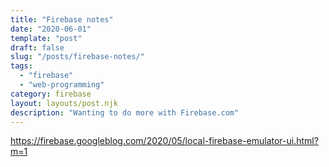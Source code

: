```yaml
---
title: "Firebase notes"
date: "2020-06-01"
template: "post"
draft: false
slug: "/posts/firebase-notes/"
tags:
  - "firebase"
  - "web-programming"
category: firebase
layout: layouts/post.njk
description: "Wanting to do more with Firebase.com"
---
```



https://firebase.googleblog.com/2020/05/local-firebase-emulator-ui.html?m=1


